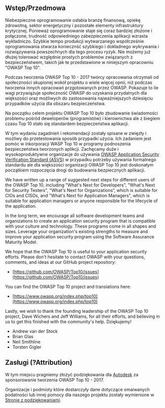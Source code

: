 ## Wstęp/Przedmowa

Niebezpieczne oprogramowanie osłabia branżę finansową, opiekę zdrowotną, sektor energetyczny i pozostałe elementy infrastruktury krytycznej. Ponieważ oprogramowanie staje się coraz bardziej złożone i połączone, trudność odpowiedniego zabezpieczenia  aplikacji wzrasta wykładniczo. Szybkie tempo produkcji wytwarzanego współcześnie oprogramowania stwarza koniecznść szybkiego i dokładnego wykrywania i rozwiązywania powszechnych dla tego procesu ryzyk. Nie możemy już dłużej tolerować względnie prostych problemów związanych z bezpieczeństwem, takich jak te przedstawione w niniejszym opracowniu "OWASP Top 10". 

 Podczas tworzenia OWASP Top 10 - 2017 twórcy opracowania otrzymali od społeczności skupionej wokół projektu o wiele więcej opnii, niż podczas tworzenia innych opracowań przgotowanych przez OWASP. Pokazuje to ile wagi przywiązuje społeczność OWASP do uzyskania przydatnych dla większości oraz możliwych do zastosowania najważniejszych dziesięciu przypadków użycia dla obszaru bezpieczeństwa. 

Na początku celem projektu OWASP Top 10 było zbudowanie świadomości problemu pośród deweloperów (programistów) i kierownictwa ale z biegiem czasu Top 10 stało się standardem bezpieczeństwa aplikacji. 

W tym wydaniu zagadnień i rekomendacji zostały spisane w zwięzły i możliwy do przetestowania sposób  przypadki użycia. Ich zadaniem jest pomóc w inkorporacji WASP Top 10 w programy podnoszenia bezpieczeństwa tworzonych aplikcji. Zachęcamy duże i wysokoproduktywne organizacje do używania [OWASP Application Security Verification Standard (ASVS)](https://www.owasp.org/index.php/ASVS) w przypadku potrzeby używania formalnego standardu ale dla większości organizacji OWASP Top 10 jest doskonałym początkiem rozpoczęcia drogi do budowania bezpiecznych aplikacji.

We have written up a range of suggested next steps for different users of the OWASP Top 10, including "What's Next for Developers", "What's Next for Security Testers", "What's Next for Organizations“, which is suitable for CIOs and CISOs, and "What's Next for Application Managers", which is suitable for application managers or anyone responsible for the lifecycle of the application.

In the long term, we encourage all software development teams and organizations to create an application security program that is compatible with your culture and technology. These programs come in all shapes and sizes. Leverage your organization's existing strengths to measure and improve your application security program using the Software Assurance Maturity Model.

We hope that the OWASP Top 10 is useful to your application security efforts. Please don't hesitate to contact OWASP with your questions, comments, and ideas at our GitHub project repository:

* [https://github.com/OWASP/Top10/issues](https://github.com/OWASP/Top10/issues)

You can find the OWASP Top 10 project and translations here:

* [https://www.owasp.org/index.php/top10](https://www.owasp.org/index.php/top10)

Lastly, we wish to thank the founding leadership of the OWASP Top 10 project, Dave Wichers and Jeff Williams, for all their efforts, and believing in us to get this finished with the community's help. Dziękujemy!

* Andrew van der Stock
* Brian Glas
* Neil Smithline
* Torsten Gigler

## Zasługi (?Attribution)
W tym miejscu pragniemy złożyć podziękowania dla [Autodesk](https://www.autodesk.com) za sponsorowanie tworzenia OWASP Top 10 - 2017.

Organizacje i podmioty które dostarczyły dane dotyczące omaiwanych podatności lub innej pomocy dla naszego projektu zostały wymienione w [Stronie z podziękowaniami](0xd1-data-contributors.md).
